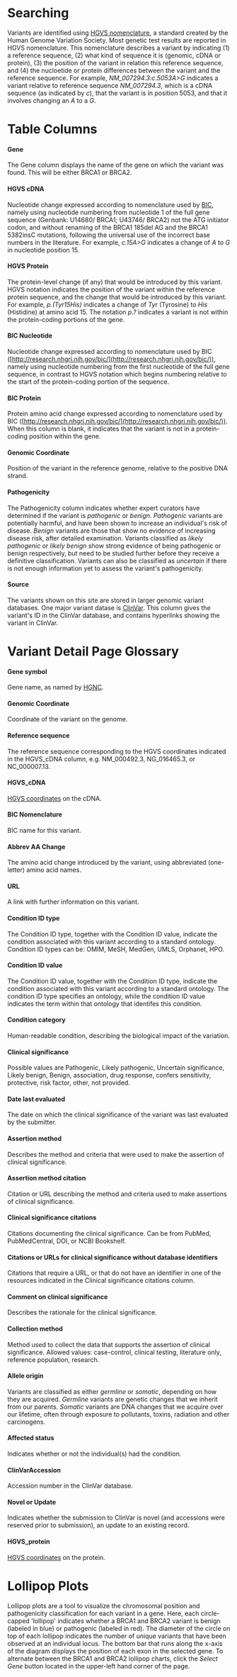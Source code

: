 # Searching

Variants are identified using [HGVS nomenclature](http://www.hgvs.org/mutnomen/), a standard created by the Human Genome Variation Society.  Most genetic test results are reported in HGVS nomenclature. This nomenclature describes a variant by indicating (1) a reference sequence, (2) what kind of sequence it is (genomic, cDNA or protein), (3) the position of the variant in relation this reference sequence, and (4) the nucloetide or protein differences between the variant and the reference sequence.  For example, _NM_007294.3:c.5053A>G_ indicates a variant relative to reference sequence _NM_007294.3_, which is a cDNA sequence (as indicated by _c_), that the variant is in position 5053, and that it involves changing an _A_ to a _G_.  

# Table Columns

#### Gene

The Gene column displays the name of the gene on which the variant was found.  This will be either BRCA1 or BRCA2.

#### HGVS cDNA

Nucleotide change expressed according to nomenclature used by [BIC](http://research.nhgri.nih.gov/bic/), namely using nucleotide numbering from nucleotide 1 of the full gene sequence (Genbank: U14680/ BRCA1; U43746/ BRCA2) not the ATG initiator codon, and without renaming of the BRCA1 185del AG and the BRCA1 5382insC mutations, following the universal use of the incorrect base numbers in the literature.  For example, _c.15A>G_ indicates a change of _A_ to _G_ in nucleotide position 15.

#### HGVS Protein

The protein-level change (if any) that would be introduced by this variant.  HGVS notation indicates the position of the variant within the reference protein sequence, and the change that would be introduced by this variant.  For example, _p.(Tyr15His)_ indicates a change of _Tyr_ (Tyrosine) to _His_ (Histidine) at amino acid 15.  The notation _p.?_ indicates a variant is not within the protein-coding portions of the gene.

#### BIC Nucleotide

Nucleotide change expressed according to nomenclature used by BIC ([http://research.nhgri.nih.gov/bic/](http://research.nhgri.nih.gov/bic/)), namely using nucleotide numbering from the first nucleotide of the full gene sequence, in contrast to HGVS notation which begins numbering relative to the start of the protein-coding portion of the sequence. 

#### BIC Protein

Protein amino acid change expressed according to nomenclature used by BIC ([http://research.nhgri.nih.gov/bic/](http://research.nhgri.nih.gov/bic/)).  When this column is blank, it indicates that the variant is not in a protein-coding position within the gene. 

#### Genomic Coordinate

Position of the variant in the reference genome, relative to the positive DNA strand.


#### Pathogenicity

The Pathogenicity column indicates whether expert curators have determined if the variant is _pathogenic_ or _benign_.  _Pathogenic_ variants are potentially harmful, and have been shown to increase an individual's risk of disease.  _Benign_ variants are those that show no evidence of increasing disease risk, after detailed examination.  Variants classified as _likely pathogenic_ or _likely benign_ show strong evidence of being pathogenic or benign respectively, but need to be studied further before they receive a definitive classification.  Variants can also be classified as _uncertain_ if there is not enough information yet to assess the variant's pathogenicity.

#### Source

The variants shown on this site are stored in larger genomic variant databases.  One major variant datase is [ClinVar](http://www.ncbi.nlm.nih.gov/clinvar/).  This column gives the variant's ID in the ClinVar database, and contains hyperlinks showing the variant in ClinVar.

 
# Variant Detail Page Glossary

#### Gene symbol
Gene name, as named by [HGNC](http://www.genenames.org/).

#### Genomic Coordinate
Coordinate of the variant on the genome.

#### Reference sequence
The reference sequence corresponding to the HGVS coordinates indicated in the HGVS_cDNA column, e.g. NM_000492.3, NG_016465.3, or NC_000007.13. 

#### HGVS_cDNA
[HGVS coordinates](#HGVS) on the cDNA.

#### BIC Nomenclature
BIC name for this variant.

#### Abbrev AA Change
The amino acid change introduced by the variant, using abbreviated (one-letter) amino acid names.

#### URL
A link with further information on this variant.

#### Condition ID type
The Condition ID type, together with the Condition ID value, indicate the condition associated with this variant according to a standard ontology. Condition ID types can be: OMIM, MeSH, MedGen, UMLS, Orphanet, HPO.

#### Condition ID value
The Condition ID value, together with the Condition ID type, indicate the condition associated with this variant according to a standard ontology.  The condition ID type specifies an ontology, while the condition ID value indicates the term within that ontology that identifes this condition.

#### Condition category
Human-readable condition, describing the biological impact of the variation.

#### Clinical significance
Possible values are Pathogenic, Likely pathogenic, Uncertain significance, Likely benign, Benign, association, drug response, confers sensitivity, protective, risk factor, other, not provided.

#### Date last evaluated
The date on which the clinical significance of the variant was last evaluated by the submitter.

#### Assertion method
Describes the method and criteria that were used to make the assertion of clinical significance. 

#### Assertion method citation
Citation or URL describing the method and criteria used to make assertions of clinical significance.  

#### Clinical significance citations
Citations documenting the clinical significance. Can be from PubMed, PubMedCentral, DOI, or NCBI Bookshelf.

#### Citations or URLs for clinical significance without database identifiers
Citations that require a URL, or that do not have an identifier in one of the resources indicated in the Clinical significance citations column.

#### Comment on clinical significance
Describes the rationale for the clinical significance.

#### Collection method
Method used to collect the data that supports the assertion of clinical significance. Allowed values: case-control, clinical testing, literature only, reference population, research.

#### Allele origin
Variants are classified as either _germline_ or _somatic_, depending on how they are acquired.  _Germline_ variants are genetic changes that we inherit from our parents.  _Somatic_ variants are DNA changes that we acquire over our lifetime, often through exposure to pollutants, toxins, radiation and other carcinogens.  

#### Affected status
Indicates whether or not the individual(s) had the condition.

#### ClinVarAccession
Accession number in the ClinVar database.

#### Novel or Update
Indicates whether the submission to ClinVar is novel (and accessions were reserved prior to submission), an update to an existing record.

#### HGVS_protein
[HGVS coordinates](#HGVS) on the protein.


# Lollipop Plots

Lollipop plots are a tool to visualize the chromosomal position and pathogenicity classification for each variant in a gene.  Here, each circle-capped 'lollipop' indicates whether a BRCA1 and BRCA2 variant is benign (labeled in blue) or pathogenic (labeled in red).  The diameter of the circle on top of each lollipop indicates the number of unique variants that have been observed at an individual locus.  The bottom bar that runs along the x-axis of the diagram displays the position of each exon in the selected gene.  To alternate between the BRCA1 and BRCA2 lollipop charts, click the *Select Gene* button located in the upper-left hand corner of the page.
